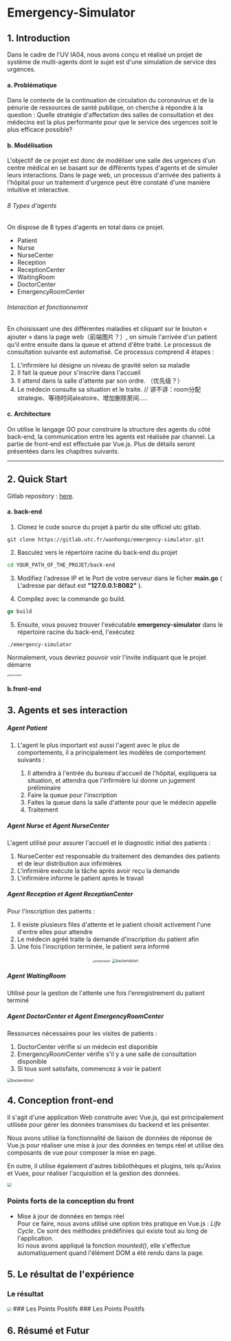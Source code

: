 # Emergency-Simulator

## 1. Introduction

Dans le cadre de l'UV IA04, nous avons conçu et réalisé un projet de système de multi-agents dont le sujet est d'une simulation de service des urgences.

#### a. Problématique

Dans le contexte de la continuation de circulation du coronavirus et de la pénurie de ressources de santé publique, on cherche à répondre à la question : Quelle stratégie d'affectation des salles de consultation et des médecins est la plus performante pour que le service des urgences soit le plus efficace possible?

#### b. Modélisation

L'objectif de ce projet est donc de modéliser une salle des urgences d'un centre médical en se basant sur de différents types d'agents et de simuler leurs interactions. Dans le page web, un processus d'arrivée des patients à l'hôpital pour un traitement d'urgence peut être constaté d'une manière intuitive et interactive.

###### 8 Types d'agents
On dispose de 8 types d'agents en total dans ce projet.
* Patient
* Nurse
* NurseCenter
* Reception 
* ReceptionCenter
* WaitingRoom
* DoctorCenter 
* EmergencyRoomCenter

###### Interaction et fonctionnemnt
En choisissant une des différentes maladies et cliquant sur le bouton « ajouter » dans la page web（前端图片？）, on simule l'arrivée d'un patient qu'il entre ensuite dans la queue et attend d'être traité. Le processus de consultation suivante est automatisé. Ce processus comprend 4 étapes : 
1. L'infirmière lui désigne un niveau de gravité selon sa maladie
2. Il fait la queue pour s'inscrire dans l'accueil
3. Il attend dans la salle d'attente par son ordre. （优先级？）
4. Le médecin consulte sa situation et le traite.
// 讲不讲：room分配strategie、等待时间aleatoire、增加删除房间.....

#### c. Architecture

On utilise le langage GO pour construire la structure des agents du côté back-end, la communication entre les agents est réalisée par channel. La partie de front-end est effectuée par Vue.js. Plus de détails seront présentées dans les chapitres suivants.

---

## 2. Quick Start

Gitlab repository : [here](https://gitlab.utc.fr/wanhongz/emergency-simulator).

#### a. back-end

1. Clonez le code source du projet à partir du site officiel utc gitlab.

```shell
git clone https://gitlab.utc.fr/wanhongz/emergency-simulator.git
```

2. Basculez vers le répertoire racine du back-end du projet

```bash
cd YOUR_PATH_OF_THE_PROJET/back-end
```

3. Modifiez l'adresse IP et le Port de votre serveur dans le ficher **main.go** ( L'adresse par défaut est **"127.0.0.1:8082"** ).

4. Compilez avec la commande go build.

```go
go build
```

5. Ensuite, vous pouvez trouver l'exécutable **emergency-simulator** dans le répertoire racine du back-end, l'exécutez

```shell
./emergency-simulator
```

Normalement, vous devriez pouvoir voir l'invite indiquant que le projet démarre

<img src="./picture/backendstart.png" alt="backendstart" style="zoom:33%;" />

#### b.front-end



## 3. Agents et ses interaction 

##### Agent Patient 

1. L'agent le plus important est aussi l'agent avec le plus de comportements, il a principalement les modèles de comportement suivants :

   1. Il attendra à l'entrée du bureau d'accueil de l'hôpital, expliquera sa situation, et attendra que l'infirmière lui donne un jugement préliminaire
   2. Faire la queue pour l'inscription
   3. Faites la queue dans la salle d'attente pour que le médecin appelle
   4. Traitement

##### Agent Nurse et Agent NurseCenter

L'agent utilisé pour assurer l'accueil et le diagnostic initial des patients :

1. NurseCenter est responsable du traitement des demandes des patients et de leur distribution aux infirmières
2. L'infirmière exécute la tâche après avoir reçu la demande
3. L'infirmière informe le patient après le travail

##### Agent Reception et Agent ReceptionCenter

Pour l'inscription des patients :

1. Il existe plusieurs files d'attente et le patient choisit activement l'une d'entre elles pour attendre
2. Le médecin agréé traite la demande d'inscription du patient afin
3. Une fois l'inscription terminée, le patient sera informé

<center class="half">    <img src="./picture/1.jpg" alt="backendstart" style="zoom:40%;" />    <img src="./picture/2.png" alt="backendstart" style="zoom:60%;" /> </center>

##### Agent WaitingRoom

Utilisé pour la gestion de l'attente une fois l'enregistrement du patient terminé

##### Agent DoctorCenter et Agent EmergencyRoomCenter

Ressources nécessaires pour les visites de patients :

1. DoctorCenter vérifie si un médecin est disponible
2. EmergencyRoomCenter vérifie s'il y a une salle de consultation disponible
3. Si tous sont satisfaits, commencez à voir le patient

<img src="./picture/3.png" alt="backendstart" style="zoom:60%;" />



## 4. Conception front-end
Il s'agit d'une application Web construite avec Vue.js, qui est principalement utilisée pour gérer les données transmises du backend et les présenter. 
 
Nous avons utilisé la fonctionnalité de liaison de données de réponse de Vue.js pour réaliser une mise à jour des données en temps réel et utilise des composants de vue pour composer la mise en page. 

En outre, il utilise également d'autres bibliothèques et plugins, tels qu'Axios et Vuex, pour réaliser l'acquisition et la gestion des données.

<img src="./picture/front_general.png" style="zoom: 60%;" />

### Points forts de la conception du front

- Mise à jour de données en temps réel  
Pour ce faire, nous avons utilisé une option très pratique en Vue.js : _Life Cycle_. 
Ce sont des méthodes prédéfinies qui existe tout au long de l'application.  
Ici nous avons appliqué la fonction _mounted()_, elle s'effectue automatiquement quand l'élément DOM a été rendu dans la page.
## 5. Le résultat de l'expérience
### Le résultat
<img src="./picture/resultat.jpg" style="zoom: 60%;" />
### Les Points Positifs
### Les Points Positifs

## 6. Résumé et Futur

